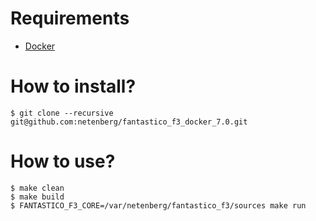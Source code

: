 Requirements
============

* [Docker](https://www.docker.com/)

How to install?
===============

```
$ git clone --recursive git@github.com:netenberg/fantastico_f3_docker_7.0.git
```

How to use?
===========

```
$ make clean
$ make build
$ FANTASTICO_F3_CORE=/var/netenberg/fantastico_f3/sources make run
```
